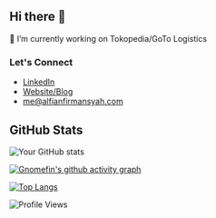 ## Hi there 👋

🔭 I’m currently working on Tokopedia/GoTo Logistics

### Let's Connect
- [LinkedIn](https://linkedin.com/in/alfian-firmansyah)
- [Website/Blog](https://alfianfirmansyah.com)
- me@alfianfirmansyah.com

## GitHub Stats
![Your GitHub stats](https://github-readme-streak-stats.herokuapp.com/?user=gnomefin)

[![Gnomefin's github activity graph](https://github-readme-activity-graph.vercel.app/graph?username=gnomefin&theme=github)](https://github.com/gnomefin/github-readme-activity-graph)

[![Top Langs](https://github-readme-stats.vercel.app/api/top-langs/?username=gnomefin&layout=compact)](https://github.com/gnomefin)

![Profile Views](https://komarev.com/ghpvc/?username=gnomefin)

